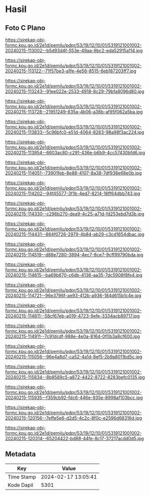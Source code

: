 # Hasil

## Foto C Plano

https://sirekap-obj-formc.kpu.go.id/2e1d/pemilu/pdpr/53/19/12/10/01/5319121001002-20240215-113002--b5d93d4f-553e-49aa-9bc2-eda52915a114.jpg

https://sirekap-obj-formc.kpu.go.id/2e1d/pemilu/pdpr/53/19/12/10/01/5319121001002-20240215-113122--71f57be3-a1fe-4e56-8515-6eb187203ff7.jpg

https://sirekap-obj-formc.kpu.go.id/2e1d/pemilu/pdpr/53/19/12/10/01/5319121001002-20240215-113243--91ee022e-2533-4918-8c29-79bfa8096d80.jpg

https://sirekap-obj-formc.kpu.go.id/2e1d/pemilu/pdpr/53/19/12/10/01/5319121001002-20240215-113728--21951249-835a-4b06-a36b-af95f062a5ba.jpg

https://sirekap-obj-formc.kpu.go.id/2e1d/pemilu/pdpr/53/19/12/10/01/5319121001002-20240215-113833--5c96bfc0-e51d-4064-8263-98a98f3ac224.jpg

https://sirekap-obj-formc.kpu.go.id/2e1d/pemilu/pdpr/53/19/12/10/01/5319121001002-20240215-113954--6603ac80-c291-436e-b6b9-4cc57430bfd6.jpg

https://sirekap-obj-formc.kpu.go.id/2e1d/pemilu/pdpr/53/19/12/10/01/5319121001002-20240215-114051--73901feb-8e88-4107-8a38-7df938e68e0b.jpg

https://sirekap-obj-formc.kpu.go.id/2e1d/pemilu/pdpr/53/19/12/10/01/5319121001002-20240215-114202--94f45577-3f1b-4ed7-8214-16ff64dbb743.jpg

https://sirekap-obj-formc.kpu.go.id/2e1d/pemilu/pdpr/53/19/12/10/01/5319121001002-20240215-114330--c296b270-dea9-4c25-a71d-fd253ebd7d3b.jpg

https://sirekap-obj-formc.kpu.go.id/2e1d/pemilu/pdpr/53/19/12/10/01/5319121001002-20240215-114431--864f0726-2979-4b84-ab29-c3cd1654dbac.jpg

https://sirekap-obj-formc.kpu.go.id/2e1d/pemilu/pdpr/53/19/12/10/01/5319121001002-20240215-114519--d88e7280-3894-4ec7-8ce7-9cff99790bda.jpg

https://sirekap-obj-formc.kpu.go.id/2e1d/pemilu/pdpr/53/19/12/10/01/5319121001002-20240215-114615--ba69b670-c6db-4136-aa35-7dc5908f8fe4.jpg

https://sirekap-obj-formc.kpu.go.id/2e1d/pemilu/pdpr/53/19/12/10/01/5319121001002-20240215-114721--96e3796f-ae93-412b-a936-184d615b1c4e.jpg

https://sirekap-obj-formc.kpu.go.id/2e1d/pemilu/pdpr/53/19/12/10/01/5319121001002-20240215-114811--58cf67eb-a019-4723-9efe-3334acb89717.jpg

https://sirekap-obj-formc.kpu.go.id/2e1d/pemilu/pdpr/53/19/12/10/01/5319121001002-20240215-114911--7c91dcdf-988e-4e0a-816d-0f0b3a8cf600.jpg

https://sirekap-obj-formc.kpu.go.id/2e1d/pemilu/pdpr/53/19/12/10/01/5319121001002-20240215-115056--96e4a8d7-ca52-4a1d-8ef5-2b9a8011bd5c.jpg

https://sirekap-obj-formc.kpu.go.id/2e1d/pemilu/pdpr/53/19/12/10/01/5319121001002-20240215-115834--8b8589c5-a872-4422-8722-8283befc0135.jpg

https://sirekap-obj-formc.kpu.go.id/2e1d/pemilu/pdpr/53/19/12/10/01/5319121001002-20240215-115935--f359cb92-fdc6-446e-935e-8998af103bcc.jpg

https://sirekap-obj-formc.kpu.go.id/2e1d/pemilu/pdpr/53/19/12/10/01/5319121001002-20240215-120156--7effe5e6-d2d5-4c2c-8f0c-e2596d68316d.jpg

https://sirekap-obj-formc.kpu.go.id/2e1d/pemilu/pdpr/53/19/12/10/01/5319121001002-20240215-120314--65204422-bd88-44fe-8c17-37217acdd0d5.jpg


## Metadata

| Key        | Value               |
| ---------- | ------------------- |
| Time Stamp | 2024-02-17 13:05:41 |
| Kode Dapil | 5301                |



